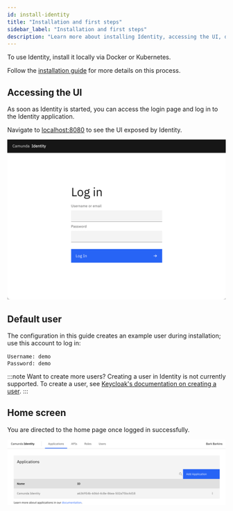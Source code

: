 ```yaml
---
id: install-identity
title: "Installation and first steps"
sidebar_label: "Installation and first steps"
description: "Learn more about installing Identity, accessing the UI, default users, the home screen, and more."
---
```


To use Identity, install it locally via Docker or Kubernetes.

Follow the [installation guide](/self-managed/platform-deployment/overview.md) for more details on this process.

## Accessing the UI

As soon as Identity is started, you can access the login page and log in to the Identity application.

Navigate to [localhost:8080](http://localhost:8080) to see the UI exposed by Identity.

![identity-login-page](./img/identity-login-page.png)

## Default user

The configuration in this guide creates an example user during installation; use this account to log in:

```text
Username: demo
Password: demo
```

:::note Want to create more users?
Creating a user in Identity is not currently supported. To create a user, see
[Keycloak's documentation on creating a user](https://www.keycloak.org/docs/23.0.1/server_admin/#proc-creating-user_server_administration_guide).
:::

## Home screen

You are directed to the home page once logged in successfully.

![identity-landing-page](./img/identity-landing-page.png)
